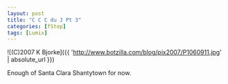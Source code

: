 ```yaml
---
layout: post
title: "C C C du J Pt 3"
categories: [fStop]
tags: [Lumix]
---
```



![(C)2007 K Bjorke]({{ 'http://www.botzilla.com/blog/pix2007/P1060911.jpg' | absolute_url }})


Enough of Santa Clara Shantytown for now.

